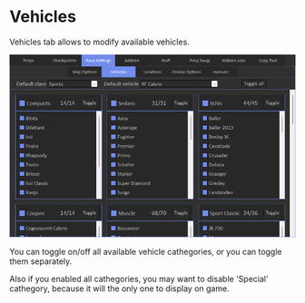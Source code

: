 # Vehicles

Vehicles tab allows to modify available vehicles.

![Img1](/assets/images/race-settings/img02.png)

You can toggle on/off all available vehicle cathegories, or you can toggle them separately.

Also if you enabled all cathegories, you may want to disable 'Special' cathegory, because it will the only one to display on game.